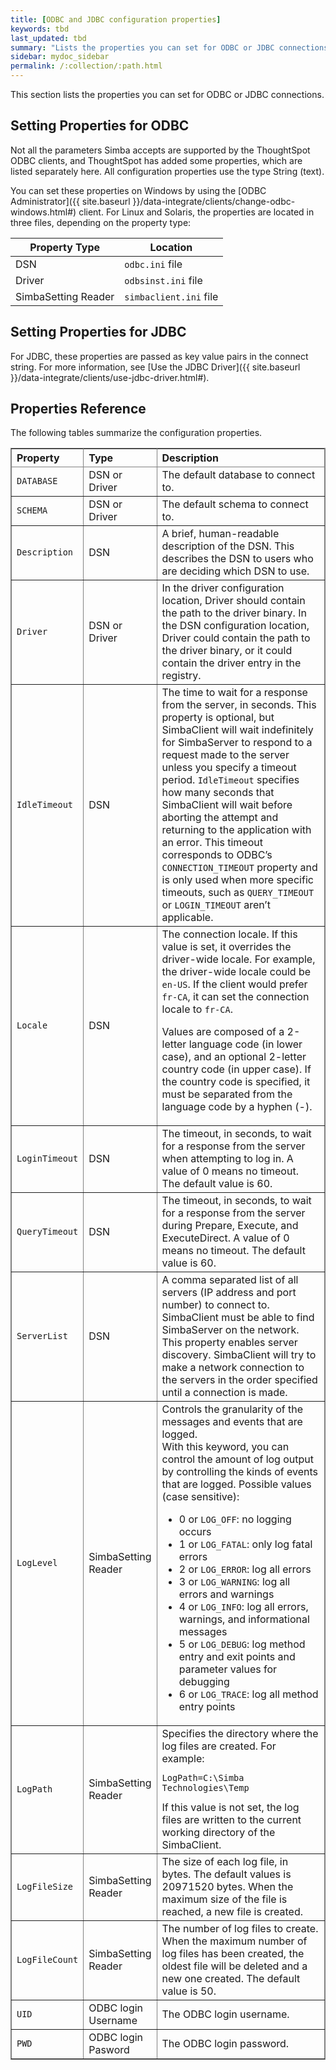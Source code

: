 ```yaml
---
title: [ODBC and JDBC configuration properties]
keywords: tbd
last_updated: tbd
summary: "Lists the properties you can set for ODBC or JDBC connections"
sidebar: mydoc_sidebar
permalink: /:collection/:path.html
---
```

This section lists the properties you can set for ODBC or JDBC connections.

## Setting Properties for ODBC

Not all the parameters Simba accepts are supported by the ThoughtSpot ODBC
clients, and ThoughtSpot has added some properties, which are listed separately
here. All configuration properties use the type String (text).

You can set these properties on Windows by using the [ODBC Administrator]({{
site.baseurl }}/data-integrate/clients/change-odbc-windows.html#) client. For
Linux and Solaris, the properties are located in three files, depending on the
property  type:

|Property Type|Location|
|-------------|--------|
|DSN|`odbc.ini` file|
|Driver|`odbsinst.ini` file|
|SimbaSetting Reader|`simbaclient.ini` file|

## Setting Properties for JDBC

For JDBC, these properties are passed as key value pairs in the connect string.
For more information, see [Use the JDBC Driver]({{ site.baseurl
}}/data-integrate/clients/use-jdbc-driver.html#).

## Properties Reference

The following tables summarize the configuration properties.

<table cellpadding="4" cellspacing="0" summary="" id="reference_h2b_cwk_vw__table_ok1_434_vw" class="table" frame="border" border="1" rules="all">
   <colgroup>
      <col style="width:15%"/>
      <col style="width:15%"/>
      <col style="width:70%"/>
   </colgroup>
   <thead class="thead" style="text-align:left;">
      <tr>
         <th>Property</th>
         <th>Type</th>
         <th>Description</th>
      </tr>
   </thead>
   <tbody class="tbody">
      <tr>
         <td><code>DATABASE</code></td>
         <td>DSN or Driver</td>
         <td>The default database to connect to.</td>
      </tr>
      <tr>
         <td><code>SCHEMA</code></td>
         <td>DSN or Driver</td>
         <td>The default schema to connect to.</td>
      </tr>
      <tr>
         <td><code>Description</code></td>
         <td>DSN</td>
         <td>A brief, human-readable description of the DSN. This describes the DSN to users
            who are deciding which DSN to use.
         </td>
      </tr>
      <tr>
         <td><code>Driver</code></td>
         <td>DSN or Driver</td>
         <td>In the driver configuration location, Driver should contain the path to the
            driver binary. In the DSN configuration location, Driver could contain the path to
            the driver binary, or it could contain the driver entry in the registry.
         </td>
      </tr>
      <tr>
         <td><code>IdleTimeout</code></td>
         <td>DSN</td>
         <td>The time to wait for a response from the server, in seconds. This property is
            optional, but SimbaClient will wait indefinitely for SimbaServer to respond to a
            request made to the server unless you specify a timeout period. <code>IdleTimeout</code>
            specifies how many seconds that SimbaClient will wait before aborting the attempt
            and returning to the application with an error. This timeout corresponds to ODBC’s
            <code>CONNECTION_TIMEOUT</code> property and is only used when more specific timeouts, such as
            <code>QUERY_TIMEOUT</code> or <code>LOGIN_TIMEOUT</code> aren’t applicable.
         </td>
      </tr>
      <tr>
         <td><code>Locale</code></td>
         <td>DSN</td>
         <td>
            The connection locale. If this value is set, it overrides the driver-wide
            locale. For example, the driver-wide locale could be <code>en-US</code>. If the client would
            prefer <code>fr-CA</code>, it can set the connection locale to <code>fr-CA</code>.
            <p class="p">Values are composed of a
               2-letter language code (in lower case), and an optional 2-letter country code (in
               upper case). If the country code is specified, it must be separated from the
               language code by a hyphen (-).
            </p>
         </td>
      </tr>
      <tr>
         <td><code>LoginTimeout</code></td>
         <td>DSN</td>
         <td>The timeout, in seconds, to wait for a response from the server when attempting
            to log in. A value of 0 means no timeout. The default value is 60.
         </td>
      </tr>
      <tr>
         <td><code>QueryTimeout</code></td>
         <td>DSN</td>
         <td>The timeout, in seconds, to wait for a response from the server during Prepare,
            Execute, and ExecuteDirect. A value of 0 means no timeout. The default value is
            60.
         </td>
      </tr>
      <tr>
         <td><code>ServerList</code></td>
         <td>DSN</td>
         <td>A comma separated list of all servers (IP address and port number) to connect
            to. SimbaClient must be able to find SimbaServer on the network. This property
            enables server discovery. SimbaClient will try to make a network connection to the
            servers in the order specified until a connection is made.
         </td>
      </tr>
      <tr>
         <td><code>LogLevel</code></td>
         <td>SimbaSetting Reader</td>
         <td>
            Controls the granularity of the messages and events that are logged.
            <div class="p" id="reference_h2b_cwk_vw__p_gcc_gq4_vw">
               With this keyword, you can control the amount of log output by
               controlling the kinds of events that are logged. Possible values (case sensitive):
               <ul class="ul" id="reference_h2b_cwk_vw__ul_hlw_gq4_vw">
                  <li class="li">0 or <code>LOG_OFF</code>: no logging occurs</li>
                  <li class="li">1 or <code>LOG_FATAL</code>: only log fatal errors</li>
                  <li class="li">2 or <code>LOG_ERROR</code>: log all errors</li>
                  <li class="li">3 or <code>LOG_WARNING</code>: log all errors and warnings</li>
                  <li class="li">4 or <code>LOG_INFO</code>: log all errors, warnings, and informational messages</li>
                  <li class="li">5 or <code>LOG_DEBUG</code>: log method entry and exit points and parameter values for
                     debugging
                  </li>
                  <li class="li">6 or <code>LOG_TRACE</code>: log all method entry points</li>
               </ul>
            </div>
         </td>
      </tr>
      <tr>
         <td><code>LogPath</code></td>
         <td>SimbaSetting Reader</td>
         <td>
            Specifies the directory where the log files are created. For
            example:
            <pre class="pre codeblock"><code>LogPath=C:\Simba Technologies\Temp</code></pre>
            If this value is
            not set, the log files are written to the current working directory of the
            SimbaClient.
         </td>
      </tr>
      <tr>
         <td><code>LogFileSize</code></td>
         <td>SimbaSetting Reader</td>
         <td>The size of each log file, in bytes. The default values is 20971520 bytes. When
            the maximum size of the file is reached, a new file is created.
         </td>
      </tr>
      <tr>
         <td><code>LogFileCount</code></td>
         <td>SimbaSetting Reader</td>
         <td>The number of log files to create. When the maximum
            number of log files has been created, the oldest file will be deleted and a new one
            created. The default value is 50.
         </td>
      </tr>
      <tr>
         <td><code>UID</code></td>
         <td>ODBC login Username</td>
         <td>The ODBC login username.
         </td>
      </tr>
      <tr>
         <td><code>PWD</code></td>
         <td>ODBC login Pasword</td>
         <td>The ODBC login password.
         </td>
      </tr>
   </tbody>
</table>
